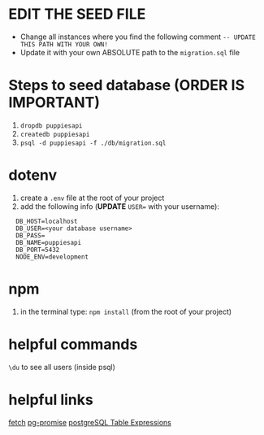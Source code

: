 
# EDIT THE SEED FILE
- Change all instances where you find the following comment `-- UPDATE THIS PATH WITH YOUR OWN!`
- Update it with your own ABSOLUTE path to the `migration.sql` file

# Steps to seed database (ORDER IS IMPORTANT)
1. `dropdb puppiesapi`
2. `createdb puppiesapi`
3. `psql -d puppiesapi -f ./db/migration.sql`

# dotenv
1. create a `.env` file at the root of your project
2. add the following info (**UPDATE** `USER=` with your username):
```
  DB_HOST=localhost
  DB_USER=<your database username>
  DB_PASS=
  DB_NAME=puppiesapi
  DB_PORT=5432
  NODE_ENV=development
```

# npm
1. in the terminal type: `npm install` (from the root of your project)

# helpful commands
`\du` to see all users (inside psql)

# helpful links
[fetch](https://github.com/github/fetch)
[pg-promise](https://github.com/vitaly-t/pg-promise)
[postgreSQL Table Expressions](https://www.postgresql.org/docs/9.3/static/queries-table-expressions.html)
